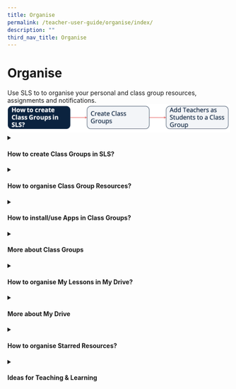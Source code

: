 ```yaml
---
title: Organise
permalink: /teacher-user-guide/organise/index/
description: ""
third_nav_title: Organise
---
```

<h1>Organise</h1>
Use SLS to to organise your personal and class group resources, assignments and notifications.
<img alt="Flow Organise" src="/images/2Teacher/Flow-Organise.png">

<details>
<summary><h4>How to create Class Groups in SLS?</h4></summary>

<ul>
<li><a href="/teacher-user-guide/organise/about-class-groups/" target="_blank">About Class Groups (New)</a></li>
<li><a href="/teacher-user-guide/organise/create-class-groups/" target="_blank">(1) Create Class Groups (New)</a></li>
<li><a href="/teacher-user-guide/organise/add-teachers-as-students-to-a-class-group/" target="_blank">(2) Add Teachers as Students to a Class Group</a></li>
</ul>
</details>

<details>
<summary><h4>How to organise Class Group Resources?</h4></summary>

<ul>
<li><a href="/teacher-user-guide/organise/manage-class-group-resources/" target="_blank">Manage Class Group Resources</a></li>
</ul>
</details>

<details>
<summary><h4>How to install/use Apps in Class Groups?</h4></summary>
<ul>
<li><a href="/teacher-user-guide/organise/install-and-launch-apps/" target="_blank">Install and Launch Apps</a></li>
<li><a href="/teacher-user-guide/organise/app-faqs/" target="_blank">App FAQs</a></li>
</ul>
</details>

<details>
<summary><h4>More about Class Groups</h4></summary>

<ul>
<li><a target="_blank" href="/teacher-user-guide/organise/pin-class-groups/">Pin Class Groups (Enhanced)</a></li>
<li><a target="_blank" href="/teacher-user-guide/organise/archive-class-groups/">Archive Class Groups</a></li>
<li><a target="_blank" href="/teacher-user-guide/organise/view-past-class-groups/">View Past Class Groups</a></li>
</ul>
</details>

<details>
<summary><h4>How to organise My Lessons in My Drive?</h4></summary>

<ul>
<li><a target="_blank" href="/teacher-user-guide/organise/access-my-drive/">(1) Access My Drive</a></li>
<li><a target="_blank" href="/teacher-user-guide/organise/search-in-my-drive/">(2) Search in My Drive</a></li>
<li><a target="_blank" href="/teacher-user-guide/organise/create-new-folders/">(3a) Create New Folders</a></li>
<li><a target="_blank" href="/teacher-user-guide/organise/view-lessons-shared-with-me/">(3b) View Lessons Shared with Me</a></li>
<li><a target="_blank" href="/teacher-user-guide/organise/delete-resources/">(4) Delete Resources</a></li>
</ul>
</details>

<details>
<summary><h4>More about My Drive</h4></summary>

<ul>
<li><a target="_blank" href="/teacher-user-guide/organise/copy-lessons-within-my-drive/">Copy Lessons within My Drive</a></li>
<li><a target="_blank" href="/teacher-user-guide/organise/manage-folders/">Manage Folders</a></li>
<li><a target="_blank" href="/teacher-user-guide/organise/restore-resources-from-trash/">Restore Resources from Trash</a></li>
</ul>
</details>

<details>
<summary><h4>How to organise Starred Resources?</h4></summary>
<ul>
<li><a target="_blank" href="/teacher-user-guide/organise/star-resources/">Star Resources</a></li>
</ul>
</details>

<details>
<summary><h4>Ideas for Teaching &amp; Learning</h4></summary>
<ul>
<p>1. Recommended User Flows</p>
<li><a target="_blank" href="/teachers/sls-superhero-quiz/assign-past-exam-questions/">Assign Past Exam Questions</a></li>
<li><a target="_blank" href="/teachers/sls-superhero-quiz/co-create-lessons-in-class-groups/">Co-create Lessons in Class Groups</a></li>
<li><a target="_blank" href="/teachers/sls-superhero-quiz/conduct-eassessments-in-class/">Conduct e-Assessments in Class</a></li>
<li><a target="_blank" href="/teachers/sls-superhero-quiz/create-professional-learning-circles/">Create Professional Learning Circles</a></li>
<li><a target="_blank" href="/teachers/sls-superhero-quiz/differentiate-learning-lessons-and-activities/">Differentiate Learning Lessons and Activities</a></li>
<li><a target="_blank" href="/teachers/sls-superhero-quiz/digitise-past-year-papers-for-practice/">Digitise Past Year Papers for Practice</a></li>
<li><a target="_blank" href="/teachers/sls-superhero-quiz/empower-students-to-be-self-directed-learners/">Empower Students to be Self Directed Learners</a></li>
<li><a target="_blank" href="/teachers/sls-superhero-quiz/encourage-curiosity-through-class-groups/">Encourage Curiosity through Class Groups</a></li>
<li><a target="_blank" href="/teachers/sls-superhero-quiz/facilitating-schoolwide-pd/">Facilitating School-wide PD</a></li>
<li><a target="_blank" href="/teachers/sls-superhero-quiz/integrate-external-sites-and-applications/">Integrate External Sites and Applications</a></li>
<li><a target="_blank" href="/teachers/sls-superhero-quiz/jigsaw-activities-for-teamwork/">Jigsaw Activities for Teamwork</a></li>
<li><a target="_blank" href="/teachers/sls-superhero-quiz/manage-in-class-teaching-more-effectively/">Manage In-Class Teaching more Effectively</a></li>
<li><a target="_blank" href="/teachers/sls-superhero-quiz/motivate-students-with-a-game-like-experience/">Motivate Students with a Game like Experience</a></li>
<li><a target="_blank" href="/teachers/sls-superhero-quiz/nurture-collaboration-in-gamified-lessons/">Nurture Collaboration in Gamified Lessons</a></li>
<li><a target="_blank" href="/teachers/sls-superhero-quiz/track-students-learning-progress/">Track Students’ Learning Progress</a></li>
<p>2. Useful Resources</p>
</ul>
<ul>
<li><a target="_blank" href="/files/Userguide/Downloadable%20Resources/R18_ClassGroupPoll.pdf">Class Group Poll</a></li>
<li><a target="_blank" href="/files/Userguide/Downloadable%20Resources/R18_Enhanced_Lesson_Authoring_navigation.pdf">Enhanced Lesson Authoring and Navigation</a></li>
<li><a target="_blank" href="/files/Userguide/Downloadable%20Resources/using sls for dept review.pdf">Using SLS for Department Teaching &amp; Learning Review</a></li>
<li><a target="_blank" href="http://for.edu.sg/EVS">Eliciting Voices of Students with Diverse Learning Needs</a></li>
<li><a target="_blank" href="/files/Userguide/Downloadable%20Resources/Phygital_learning.pdf">Let's get Phygital with SLS</a></li>
<li><a target="_blank" href="/files/Userguide/Downloadable%20Resources/TeamsvsSubgroups.pdf">Teams vs Subgroups</a></li>
</ul>
</details>